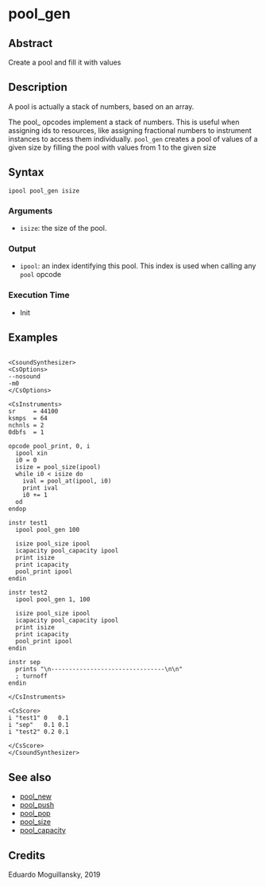 # pool_gen

## Abstract

Create a pool and fill it with values


## Description

A pool is actually a stack of numbers, based on an array.

The pool_ opcodes implement a stack of numbers. This is useful when assigning
ids to resources, like assigning fractional numbers to instrument instances to
access them individually. `pool_gen` creates a pool of values of a given size by
filling the pool with values from 1 to the given size

## Syntax

    ipool pool_gen isize

### Arguments

* `isize`: the size of the pool.

### Output

* `ipool`: an index identifying this pool. This index is used when calling any
  `pool` opcode

### Execution Time

* Init

## Examples

```csound 

<CsoundSynthesizer>
<CsOptions>
--nosound
-m0
</CsOptions>

<CsInstruments>
sr     = 44100
ksmps  = 64
nchnls = 2
0dbfs  = 1

opcode pool_print, 0, i
  ipool xin
  i0 = 0
  isize = pool_size(ipool)
  while i0 < isize do
    ival = pool_at(ipool, i0)
    print ival
    i0 += 1
  od
endop

instr test1
  ipool pool_gen 100

  isize pool_size ipool
  icapacity pool_capacity ipool
  print isize
  print icapacity
  pool_print ipool
endin

instr test2
  ipool pool_gen 1, 100

  isize pool_size ipool
  icapacity pool_capacity ipool
  print isize
  print icapacity
  pool_print ipool
endin

instr sep
  prints "\n--------------------------------\n\n"
  ; turnoff
endin

</CsInstruments>

<CsScore>
i "test1" 0   0.1
i "sep"   0.1 0.1
i "test2" 0.2 0.1

</CsScore>
</CsoundSynthesizer>

```

## See also

* [pool_new](pool_new.md)
* [pool_push](pool_push.md)
* [pool_pop](pool_pop.md)
* [pool_size](pool_size.md)
* [pool_capacity](pool_capacity.md)


## Credits

Eduardo Moguillansky, 2019
